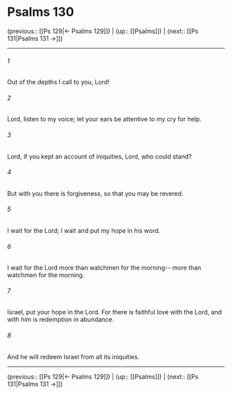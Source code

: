 # Psalms 130

(previous:: [[Ps 129|← Psalms 129]]) | (up:: [[Psalms]]) | (next:: [[Ps 131|Psalms 131 →]])

***


###### 1 
Out of the depths I call to you, Lord! 

###### 2 
Lord, listen to my voice; let your ears be attentive to my cry for help. 

###### 3 
Lord, if you kept an account of iniquities, Lord, who could stand? 

###### 4 
But with you there is forgiveness, so that you may be revered. 

###### 5 
I wait for the Lord; I wait and put my hope in his word. 

###### 6 
I wait for the Lord more than watchmen for the morning-- more than watchmen for the morning. 

###### 7 
Israel, put your hope in the Lord. For there is faithful love with the Lord, and with him is redemption in abundance. 

###### 8 
And he will redeem Israel from all its iniquities.

***

(previous:: [[Ps 129|← Psalms 129]]) | (up:: [[Psalms]]) | (next:: [[Ps 131|Psalms 131 →]])

